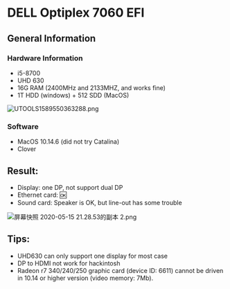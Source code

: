 # DELL Optiplex 7060 EFI

## General Information

### Hardware Information

- i5-8700
- UHD 630
- 16G RAM (2400MHz and 2133MHZ, and works fine)
- 1T HDD (windows) + 512 SDD (MacOS)

![UTOOLS1589550363288.png](https://img01.sogoucdn.com/app/a/100520146/9b7f208eea9d3a684521820fe65d3dc0)

### Software

- MacOS 10.14.6 (did not try Catalina)
- Clover

## Result:

- Display: one DP, not support dual DP
- Ethernet card: :ok:
- Sound card: Speaker is OK, but line-out has some trouble

![屏幕快照 2020-05-15 21.28.53的副本 2.png](https://img03.sogoucdn.com/app/a/100520146/6812179f521e04549df5b7ce0df82e3e)

## Tips:

- UHD630 can only support one display for most case
- DP to HDMI not work for hackintosh
- Radeon r7 340/240/250 graphic card (device ID: 6611) cannot be driven in 10.14 or higher version (video memory: 7Mb).